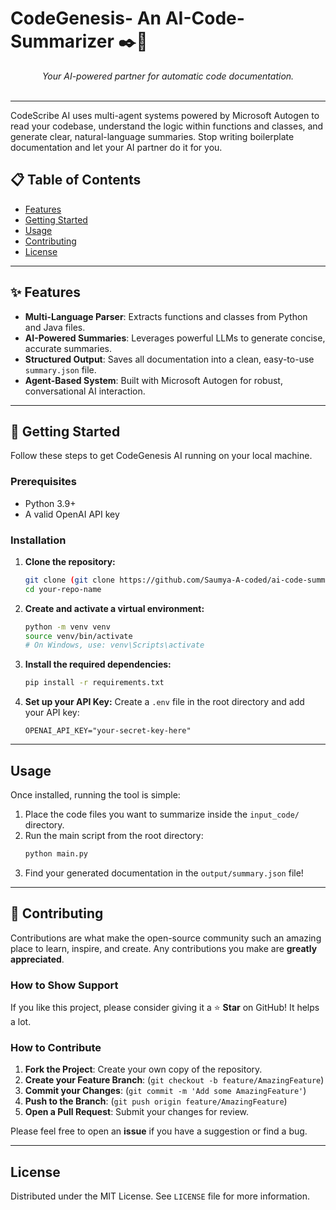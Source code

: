 # CodeGenesis- An AI-Code-Summarizer ✒️🤖


<p align="center">
  <em>Your AI-powered partner for automatic code documentation.</em>
  <br/><br/>
  
</p>

---

CodeScribe AI uses multi-agent systems powered by Microsoft Autogen to read your codebase, understand the logic within functions and classes, and generate clear, natural-language summaries. Stop writing boilerplate documentation and let your AI partner do it for you.

## 📋 Table of Contents

- [ Features](#-features)
- [ Getting Started](#-getting-started)
- [ Usage](#-usage)
- [ Contributing](#-contributing)
- [ License](#-license)

---

## ✨ Features

-   **Multi-Language Parser**: Extracts functions and classes from Python and Java files.
-   **AI-Powered Summaries**: Leverages powerful LLMs to generate concise, accurate summaries.
-   **Structured Output**: Saves all documentation into a clean, easy-to-use `summary.json` file.
-   **Agent-Based System**: Built with Microsoft Autogen for robust, conversational AI interaction.

---

## 🚀 Getting Started

Follow these steps to get CodeGenesis AI running on your local machine.

### Prerequisites

-   Python 3.9+
-   A valid OpenAI API key

### Installation

1.  **Clone the repository:**
    ```bash
    git clone (git clone https://github.com/Saumya-A-coded/ai-code-summarizer.git)
    cd your-repo-name
    ```
2.  **Create and activate a virtual environment:**
    ```bash
    python -m venv venv
    source venv/bin/activate
    # On Windows, use: venv\Scripts\activate
    ```
3.  **Install the required dependencies:**
    ```bash
    pip install -r requirements.txt
    ```
4.  **Set up your API Key:**
    Create a `.env` file in the root directory and add your API key:
    ```
    OPENAI_API_KEY="your-secret-key-here"
    ```

---

## Usage

Once installed, running the tool is simple:

1.  Place the code files you want to summarize inside the `input_code/` directory.
2.  Run the main script from the root directory:
    ```bash
    python main.py
    ```
3.  Find your generated documentation in the `output/summary.json` file!

---

## 🤝 Contributing

Contributions are what make the open-source community such an amazing place to learn, inspire, and create. Any contributions you make are **greatly appreciated**.

### How to Show Support
If you like this project, please consider giving it a ⭐ **Star** on GitHub! It helps a lot.

### How to Contribute
1.  **Fork the Project**: Create your own copy of the repository.
2.  **Create your Feature Branch**: (`git checkout -b feature/AmazingFeature`)
3.  **Commit your Changes**: (`git commit -m 'Add some AmazingFeature'`)
4.  **Push to the Branch**: (`git push origin feature/AmazingFeature`)
5.  **Open a Pull Request**: Submit your changes for review.

Please feel free to open an **issue** if you have a suggestion or find a bug.

---

## License

Distributed under the MIT License. See `LICENSE` file for more information.
